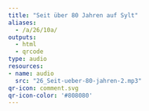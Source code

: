 ```yaml
---
title: "Seit über 80 Jahren auf Sylt"
aliases:
  - /a/26/10a/
outputs:
  - html
  - qrcode
type: audio
resources:
- name: audio
  src: "26_Seit-ueber-80-jahren-2.mp3"
qr-icon: comment.svg
qr-icon-color: '#808080'
---
```

